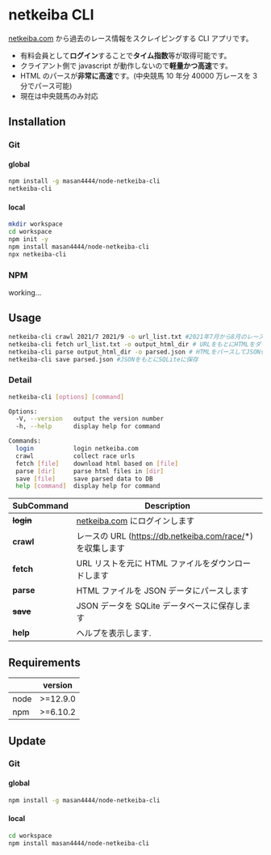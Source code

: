 # netkeiba CLI

[netkeiba.com](https://db.netkeiba.com) から過去のレース情報をスクレイピングする CLI アプリです。

- 有料会員として**ログイン**することで**タイム指数**等が取得可能です。
- クライアント側で javascript が動作しないので**軽量かつ高速**です。
- HTML のパースが**非常に高速**です。(中央競馬 10 年分 40000 万レースを 3 分でパース可能)
- 現在は中央競馬のみ対応

## Installation

### Git

#### global

```bash
npm install -g masan4444/node-netkeiba-cli
netkeiba-cli
```

#### local

```bash
mkdir workspace
cd workspace
npm init -y
npm install masan4444/node-netkeiba-cli
npx netkeiba-cli
```

### NPM

working...

## Usage

```bash
netkeiba-cli crawl 2021/7 2021/9 -o url_list.txt #2021年7月から8月のレースURLをurl_list.txtにダウンロード
netkeiba-cli fetch url_list.txt -o output_html_dir # URLをもとにHTMLをダウンロード
netkeiba-cli parse output_html_dir -o parsed.json # HTMLをパースしてJSON化
netkeiba-cli save parsed.json #JSONをもとにSQLiteに保存
```

### Detail

```bash
netkeiba-cli [options] [command]

Options:
  -V, --version   output the version number
  -h, --help      display help for command

Commands:
  login           login netkeiba.com
  crawl           collect race urls
  fetch [file]    download html based on [file]
  parse [dir]     parse html files in [dir]
  save [file]     save parsed data to DB
  help [command]  display help for command
```

| SubCommand    | Description                                                                     |
| ------------- | ------------------------------------------------------------------------------- |
| **~~login~~** | [netkeiba.com](https://regist.netkeiba.com/account/?pid=login) にログインします |
| **crawl**     | レースの URL (https://db.netkeiba.com/race/*) を収集します                      |
| **fetch**     | URL リストを元に HTML ファイルをダウンロードします                              |
| **parse**     | HTML ファイルを JSON データにパースします                                       |
| **~~save~~**  | JSON データを SQLite データベースに保存します                                   |
| **help**      | ヘルプを表示します.                                                             |

## Requirements

|      | version  |
| ---- | -------- |
| node | >=12.9.0 |
| npm  | >=6.10.2 |

## Update

### Git

#### global

```bash
npm install -g masan4444/node-netkeiba-cli
```

#### local

```bash
cd workspace
npm install masan4444/node-netkeiba-cli
```
